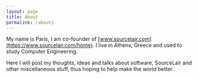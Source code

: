 ```yaml
---
layout: page
title: About
permalink: /about/
---
```


My name is Paris, I am co-founder of [www.sourcelair.com](https://www.sourcelair.com/home).
I live in Athens, Greece and used to study Computer Engineering.

Here I will post my thoughts, ideas and talks about software, SourceLair and
other miscellaneous stuff, thus hoping to help make the world better.